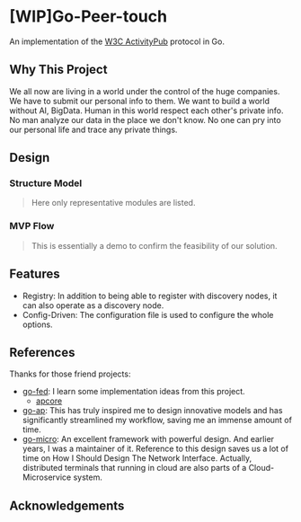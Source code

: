 # [WIP]Go-Peer-touch

An implementation of the [W3C ActivityPub](https://www.w3.org/TR/activitypub/) protocol in Go.

## Why This Project

We all now are living in a world under the control of the huge companies. We have to submit our personal info to them.
We want to build a world without AI, BigData. Human in this world respect each other's private info. No man analyze our data in the place we don't know.
No one can pry into our personal life and trace any private things.


## Design

### Structure Model
> Here only representative modules are listed.

### MVP Flow
> This is essentially a demo to confirm the feasibility of our solution.

## Features

* Registry: In addition to being able to register with discovery nodes, it can also operate as a discovery node. <br />
* Config-Driven: The configuration file is used to configure the whole options.  <br />

## References
Thanks for those friend projects:  <br />
* [go-fed](https://github.com/go-fed/activity): I learn some implementation ideas from this project. <br />
  * [apcore](https://github.com/go-fed/activity) 
* [go-ap](https://github.com/go-ap/activitypub): This has truly inspired me to design innovative models and has significantly streamlined my workflow, saving me an immense amount of time. <br />
* [go-micro](https://github.com/micro/go-micro): An excellent framework with powerful design. And earlier years, I was a maintainer of it. Reference to this design saves us a lot of time on How I Should Design The Network Interface. Actually, distributed terminals that running in cloud are also parts of a Cloud-Microservice system.  <br />

## Acknowledgements

